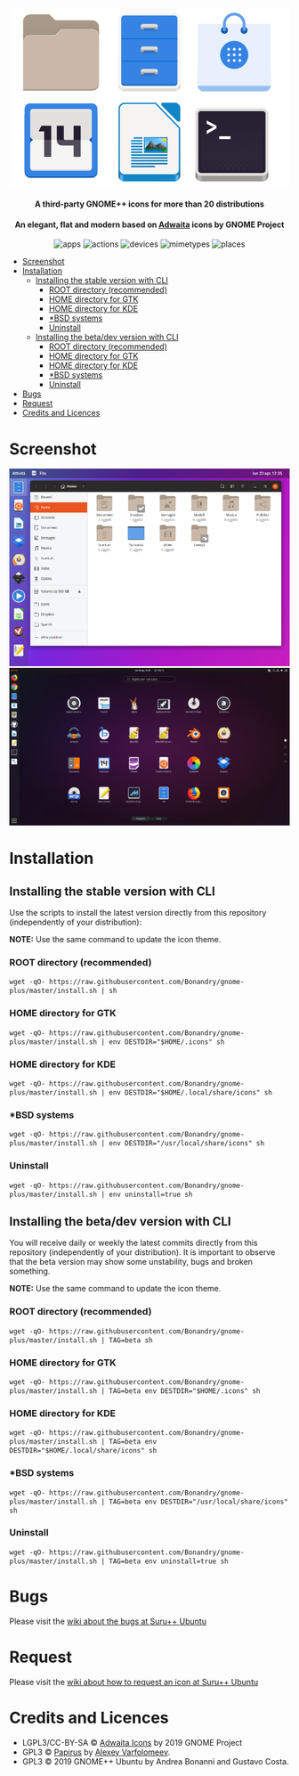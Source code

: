 <p align="center">
    <img src="images/logo.svg" alt="Logotype">
</p>

<h4 align="center">A third-party GNOME++ icons for more than 20 distributions </h4>
<h4 align="center">An elegant, flat and modern based on <a href="https://github.com/GNOME/adwaita-icon-theme">Adwaita</a> icons by GNOME Project</h4>

<p align="center">
  <img alt="apps" src="https://img.shields.io/badge/apps_icons-2170%2B-3584e4.svg?style=popout-square&logo=gnome?&colorA=a89888"/>
  <img alt="actions" src="https://img.shields.io/badge/actions_icons-920%2B-3584e4.svg?style=popout-square&logo=gnome?&colorA=a89888"/>
  <img alt="devices" src="https://img.shields.io/badge/devices_icons-80%2B-3584e4.svg?style=popout-square&logo=gnome?&colorA=a89888"/>
  <img alt="mimetypes" src="https://img.shields.io/badge/mimetypes_icons-610%2B-3584e4.svg?style=popout-square&logo=gnome?&colorA=a89888"/>
  <img alt="places" src="https://img.shields.io/badge/places_icons-70%2B-3584e4.svg?style=popout-square&logo=gnome?&colorA=a89888"/>
</p>

- [Screenshot](#screenshot)
- [Installation](#installation)
  - [Installing the stable version with CLI](#installing-the-stable-version-with-cli)
    - [ROOT directory (recommended)](#root-directory-recommended)
    - [HOME directory for GTK](#home-directory-for-gtk)
    - [HOME directory for KDE](#home-directory-for-kde)
    - [\*BSD systems](#bsd-systems)
    - [Uninstall](#uninstall)
  - [Installing the beta/dev version with CLI](#installing-the-betadev-version-with-cli)
    - [ROOT directory (recommended)](#root-directory-recommended-1)
    - [HOME directory for GTK](#home-directory-for-gtk-1)
    - [HOME directory for KDE](#home-directory-for-kde-1)
    - [\*BSD systems](#bsd-systems-1)
    - [Uninstall](#uninstall-1)
- [Bugs](#bugs)
- [Request](#request)
- [Credits and Licences](#credits-and-licences)

# Screenshot

![Screenshot 1](images/screenshot1.png)
![Screenshot 2](images/screenshot2.png)

# Installation

## Installing the stable version with CLI

Use the scripts to install the latest version directly from this repository (independently of your distribution):

**NOTE:** Use the same command to update the icon theme.

### ROOT directory (recommended)

```
wget -qO- https://raw.githubusercontent.com/Bonandry/gnome-plus/master/install.sh | sh
```

### HOME directory for GTK

```
wget -qO- https://raw.githubusercontent.com/Bonandry/gnome-plus/master/install.sh | env DESTDIR="$HOME/.icons" sh
```

### HOME directory for KDE

```
wget -qO- https://raw.githubusercontent.com/Bonandry/gnome-plus/master/install.sh | env DESTDIR="$HOME/.local/share/icons" sh
```

### \*BSD systems

```
wget -qO- https://raw.githubusercontent.com/Bonandry/gnome-plus/master/install.sh | env DESTDIR="/usr/local/share/icons" sh
```

### Uninstall

```
wget -qO- https://raw.githubusercontent.com/Bonandry/gnome-plus/master/install.sh | env uninstall=true sh
```

## Installing the beta/dev version with CLI

You will receive daily or weekly the latest commits directly from this repository (independently of your distribution). It is important to observe that the beta version may show some unstability, bugs and broken something. 

**NOTE:** Use the same command to update the icon theme.

### ROOT directory (recommended)

```
wget -qO- https://raw.githubusercontent.com/Bonandry/gnome-plus/master/install.sh | TAG=beta sh
```

### HOME directory for GTK

```
wget -qO- https://raw.githubusercontent.com/Bonandry/gnome-plus/master/install.sh | TAG=beta env DESTDIR="$HOME/.icons" sh
```

### HOME directory for KDE

```
wget -qO- https://raw.githubusercontent.com/Bonandry/gnome-plus/master/install.sh | TAG=beta env DESTDIR="$HOME/.local/share/icons" sh
```

### \*BSD systems

```
wget -qO- https://raw.githubusercontent.com/Bonandry/gnome-plus/master/install.sh | TAG=beta env DESTDIR="/usr/local/share/icons" sh
```

### Uninstall

```
wget -qO- https://raw.githubusercontent.com/Bonandry/gnome-plus/master/install.sh | TAG=beta env uninstall=true sh
```
# Bugs

Please visit the [wiki about the bugs at Suru++ Ubuntu](https://github.com/Bonandry/suru-plus-ubuntu/wiki)

# Request

Please visit the [wiki about how to request an icon at Suru++ Ubuntu](https://github.com/Bonandry/suru-plus-ubuntu/wiki/Report)

# Credits and Licences

* LGPL3/CC-BY-SA © <a href="https://github.com/GNOME/adwaita-icon-theme">Adwaita Icons</a> by 2019 GNOME Project
* GPL3 © [Papirus](https://github.com/PapirusDevelopmentTeam/) by [Alexey Varfolomeev](https://github.com/varlesh).
* GPL3 © 2019 GNOME++ Ubuntu by Andrea Bonanni and Gustavo Costa.